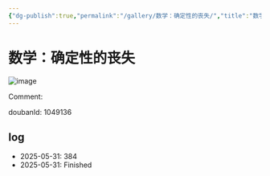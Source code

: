 ```yaml
---
{"dg-publish":true,"permalink":"/gallery/数学：确定性的丧失/","title":"数学：确定性的丧失","created":"2025-06-02T12:37:17.182+08:00"}
---
```



# 数学：确定性的丧失

![image](https://hiraeth-picbed.oss-cn-beijing.aliyuncs.com/20250531155240.webp)

Comment: 



doubanId: 1049136

## log

- 2025-05-31: 384
- 2025-05-31: Finished
